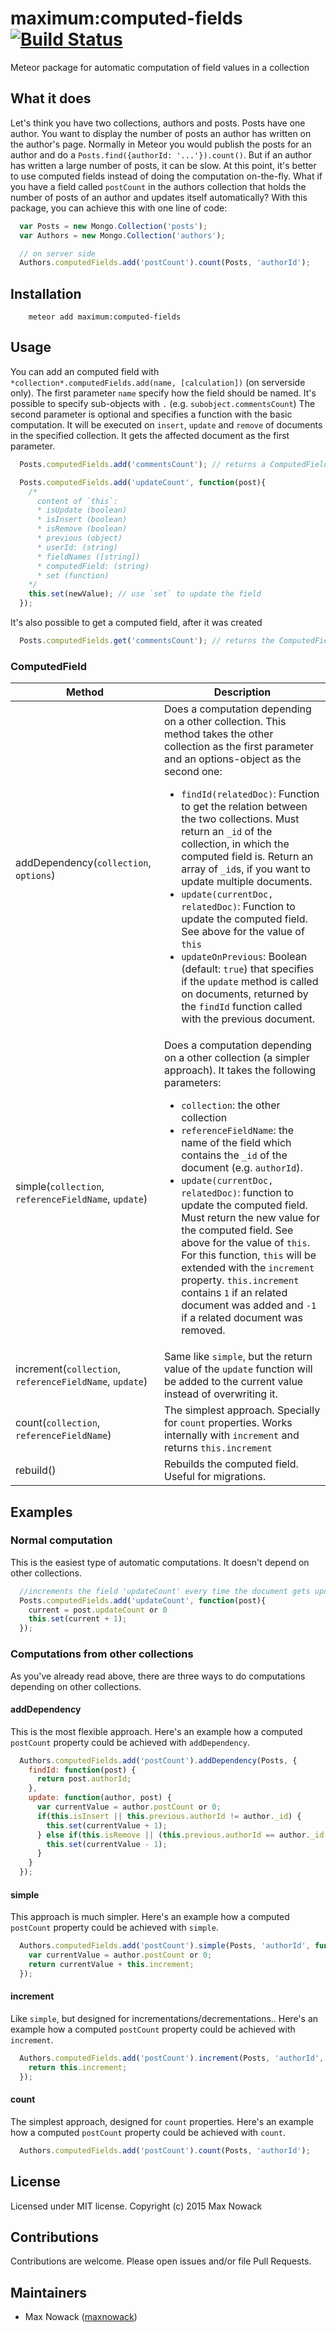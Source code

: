 # maximum:computed-fields [![Build Status](https://travis-ci.org/maximummeteor/computed-fields.svg)](https://travis-ci.org/maximummeteor/computed-fields)
Meteor package for automatic computation of field values in a collection

## What it does

Let's think you have two collections, authors and posts. Posts have one author.
You want to display the number of posts an author has written on the author's page. Normally in Meteor you would publish the posts for an author and do a `Posts.find({authorId: '...'}).count()`. But if an author has written a large number of posts, it can be slow.
At this point, it's better to use computed fields instead of doing the computation on-the-fly.
What if you have a field called `postCount` in the authors collection that holds the number of posts of an author and updates itself automatically?
With this package, you can achieve this with one line of code:

````javascript
  var Posts = new Mongo.Collection('posts');
  var Authors = new Mongo.Collection('authors');

  // on server side
  Authors.computedFields.add('postCount').count(Posts, 'authorId');
````

## Installation
```
    meteor add maximum:computed-fields
```

## Usage

You can add an computed field with `*collection*.computedFields.add(name, [calculation])` (on serverside only).
The first parameter `name` specify how the field should be named. It's possible to specify sub-objects with `.` (e.g. `subobject.commentsCount`)
The second parameter is optional and specifies a function with the basic computation. It will be executed on `insert`, `update` and `remove` of documents in the specified collection. It gets the affected document as the first parameter.
````javascript
  Posts.computedFields.add('commentsCount'); // returns a ComputedField instance

  Posts.computedFields.add('updateCount', function(post){
    /*  
      content of `this`:
      * isUpdate (boolean)
      * isInsert (boolean)
      * isRemove (boolean)
      * previous (object)
      * userId: (string)
      * fieldNames ([string])
      * computedField: (string)
      * set (function)
    */
    this.set(newValue); // use `set` to update the field
  });
````

It's also possible to get a computed field, after it was created
````javascript
  Posts.computedFields.get('commentsCount'); // returns the ComputedField instance
````

### ComputedField
|Method|Description|
|------|-----------|
|addDependency(`collection`, `options`)|Does a computation depending on a other collection. This method takes the other collection as the first parameter and an options-object as the second one:<ul><li>`findId(relatedDoc)`: Function to get the relation between the two collections. Must return an `_id` of the collection, in which the computed field is. Return an array of `_id`s, if you want to update multiple documents.</li><li>`update(currentDoc, relatedDoc)`: Function to update the computed field. See above for the value of `this`</li><li>`updateOnPrevious`: Boolean (default: `true`) that specifies if the `update` method is called on documents, returned by the `findId` function called with the previous document.</li></ul> |
|simple(`collection`, `referenceFieldName`, `update`)|Does a computation depending on a other collection (a simpler approach). It takes the following parameters:<ul><li>`collection`: the other collection</li><li>`referenceFieldName`: the name of the field which contains the `_id` of the document (e.g. `authorId`).</li><li>`update(currentDoc, relatedDoc)`: function to update the computed field. Must return the new value for the computed field. See above for the value of `this`. For this function, `this` will be extended with the `increment` property. `this.increment` contains `1` if an related document was added and `-1` if a related document was removed.</li></ul>|
|increment(`collection`, `referenceFieldName`, `update`)|Same like `simple`, but the return value of the `update` function will be added to the current value instead of overwriting it. |
|count(`collection`, `referenceFieldName`)|The simplest approach. Specially for `count` properties. Works internally with `increment` and returns `this.increment`|
|rebuild()|Rebuilds the computed field. Useful for migrations.|


## Examples

### Normal computation

This is the easiest type of automatic computations. It doesn't depend on other collections.
````javascript
  //increments the field 'updateCount' every time the document gets updated (or inserted)
  Posts.computedFields.add('updateCount', function(post){
    current = post.updateCount or 0
    this.set(current + 1);
  });
````


### Computations from other collections

As you've already read above, there are three ways to do computations depending on other collections.

#### addDependency
This is the most flexible approach. Here's an example how a computed `postCount` property could be achieved with `addDependency`.
````javascript
  Authors.computedFields.add('postCount').addDependency(Posts, {
    findId: function(post) {
      return post.authorId;
    },
    update: function(author, post) {
      var currentValue = author.postCount or 0;
      if(this.isInsert || this.previous.authorId != author._id) {
        this.set(currentValue + 1);
      } else if(this.isRemove || (this.previous.authorId == author._id && post.authorId != author._id)) {
        this.set(currentValue - 1);
      }
    }
  });
````

#### simple
This approach is much simpler. Here's an example how a computed `postCount` property could be achieved with `simple`.
````javascript
  Authors.computedFields.add('postCount').simple(Posts, 'authorId', function(author, post) {
    var currentValue = author.postCount or 0;
    return currentValue + this.increment;
  });
````

#### increment
Like `simple`, but designed for incrementations/decrementations.. Here's an example how a computed `postCount` property could be achieved with `increment`.
````javascript
  Authors.computedFields.add('postCount').increment(Posts, 'authorId', function(author, post) {
    return this.increment;
  });
````

#### count
The simplest approach, designed for `count` properties. Here's an example how a computed `postCount` property could be achieved with `count`.
````javascript
  Authors.computedFields.add('postCount').count(Posts, 'authorId');
````


## License
Licensed under MIT license. Copyright (c) 2015 Max Nowack

## Contributions

Contributions are welcome. Please open issues and/or file Pull Requests.

## Maintainers

- Max Nowack ([maxnowack](https://github.com/maxnowack))
